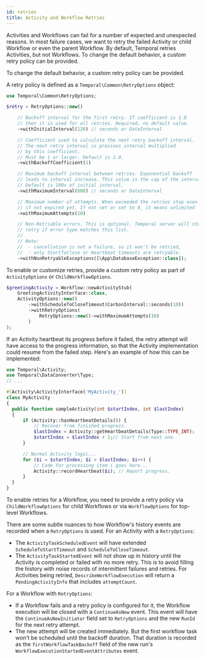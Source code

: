 ```yaml
---
id: retries
title: Activity and Workflow Retries
---
```


Activities and Workflows can fail for a number of expected and unexpected reasons.
In most failure cases, we want to retry the failed Activity or child Workflow or even the parent Workflow.
By default, Temporal retries Activities, but not Workflows.
To change the default behavior, a custom retry policy can be provided.

To change the default behavior, a custom retry policy can be provided.

A retry policy is defined as a `Temporal\Common\RetryOptions` object:

```php
use Temporal\Common\RetryOptions;

$retry = RetryOptions::new()

    // Backoff interval for the first retry. If coefficient is 1.0
    // then it is used for all retries. Required, no default value.
    ->withInitialInterval(120) // seconds or DateInterval

    // Coefficient used to calculate the next retry backoff interval.
    // The next retry interval is previous interval multiplied
    // by this coefficient.
    // Must be 1 or larger. Default is 2.0.
    ->withBackoffCoefficient(1)

    // Maximum backoff interval between retries. Exponential backoff
    // leads to interval increase. This value is the cap of the interval.
    // Default is 100x of initial interval.
    ->withMaximumInterval(600) // seconds or DateInterval

    // Maximum number of attempts. When exceeded the retries stop even
    // if not expired yet. If not set or set to 0, it means unlimited
    ->withMaximumAttempts(10)

    // Non-Retriable errors. This is optional. Temporal server will stop
    // retry if error type matches this list.
    //
    // Note:
    //  - cancellation is not a failure, so it won't be retried,
    //  - only StartToClose or Heartbeat timeouts are retryable.
    ->withNonRetryableExceptions([\App\DatabaseException::class]);
```

To enable or customize retries, provide a custom retry policy as part of `ActivityOptions` or `ChildWorkflowOptions`.

```php
$greetingActivity = Workflow::newActivityStub(
    GreetingActivityInterface::class,
    ActivityOptions::new()
        ->withScheduleToCloseTimeout(CarbonInterval::seconds(10))
        ->withRetryOptions(
            RetryOptions::new()->withMaximumAttempts(10)
        )
);
```

If an Activity heartbeat its progress before it failed, the retry attempt will have access to the progress information,
so that the Activity implementation could resume from the failed step. Here's an example of how this can be implemented:

```php
use Temporal\Activity;
use Temporal\DataConverter\Type;
// ...

#[Activity\ActivityInterface('MyActivity_')]
class MyActivity
{
  public function sampleActivity(int $startIndex, int $lastIndex)
  {
      if (Activity::hasHeartbeatDetails()) {
          // Recover from finished progress.
          $lastIndex = Activity::getHeartbeatDetails(Type::TYPE_INT);
          $startIndex = $lastIndex + 1;// Start from next one.
      }

      // Normal Activity logic...
      for ($i = $startIndex; $i < $lastIndex; $i++) {
          // Code for processing item i goes here...
          Activity::recordHeartbeat($i); // Report progress.
      }
  }
}
```

To enable retries for a Workflow, you need to provide a retry policy via `ChildWorkflowOptions` for child Workflows or
via `WorkflowOptions` for top-level Workflows.

There are some subtle nuances to how Workflow's history events are recorded when a `RetryOptions` is used.
For an Activity with a `RetryOptions`:

- The `ActivityTaskScheduledEvent` will have extended `ScheduleToStartTimeout` and `ScheduleToCloseTimeout`.
- The `ActivityTaskStartedEvent` will not show up in history until the Activity is completed or failed with no more retry.
  This is to avoid filling the history with noise records of intermittent failures and retries.
  For Activities being retried, `DescribeWorkflowExecution` will return a `PendingActivityInfo` that includes `attemptCount`.

For a Workflow with `RetryOptions`:

- If a Workflow fails and a retry policy is configured for it, the Workflow execution will be closed with a `ContinueAsNew` event.
  This event will have the `ContinueAsNewInitiator` field set to `RetryOptions` and the new `RunId` for the next retry attempt.
- The new attempt will be created immediately. But the first workflow task won't be scheduled until the backoff duration.
  That duration is recorded as the `firstWorkflowTaskBackoff` field of the new run's `WorkflowExecutionStartedEventAttributes` event.
